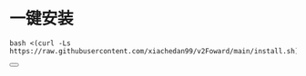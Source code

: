 # 一键安装
<pre>
<code class="language-bash">bash &lt;(curl -Ls https://raw.githubusercontent.com/xiachedan99/v2Foward/main/install.sh)</code>
</pre>
<button class="btn" data-clipboard-target="#copy-command">
